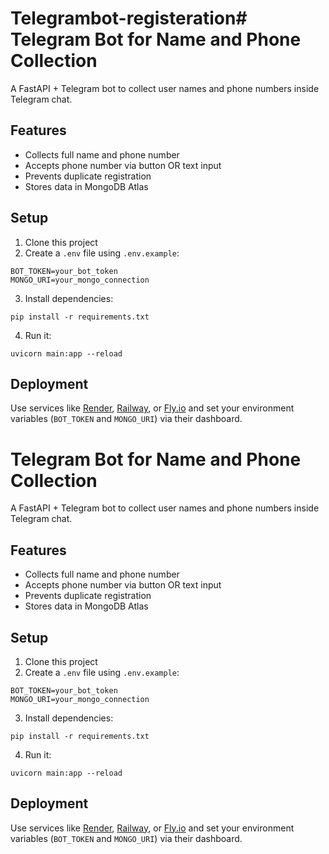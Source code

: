 # Telegrambot-registeration# Telegram Bot for Name and Phone Collection

A FastAPI + Telegram bot to collect user names and phone numbers inside Telegram chat.

## Features
- Collects full name and phone number
- Accepts phone number via button OR text input
- Prevents duplicate registration
- Stores data in MongoDB Atlas

## Setup

1. Clone this project
2. Create a `.env` file using `.env.example`:

```
BOT_TOKEN=your_bot_token
MONGO_URI=your_mongo_connection
```

3. Install dependencies:

```
pip install -r requirements.txt
```

4. Run it:

```
uvicorn main:app --reload
```

## Deployment
Use services like [Render](https://render.com), [Railway](https://railway.app), or [Fly.io](https://fly.io) and set your environment variables (`BOT_TOKEN` and `MONGO_URI`) via their dashboard.



# Telegram Bot for Name and Phone Collection

A FastAPI + Telegram bot to collect user names and phone numbers inside Telegram chat.

## Features
- Collects full name and phone number
- Accepts phone number via button OR text input
- Prevents duplicate registration
- Stores data in MongoDB Atlas

## Setup

1. Clone this project
2. Create a `.env` file using `.env.example`:

```
BOT_TOKEN=your_bot_token
MONGO_URI=your_mongo_connection
```

3. Install dependencies:

```
pip install -r requirements.txt
```

4. Run it:

```
uvicorn main:app --reload
```

## Deployment
Use services like [Render](https://render.com), [Railway](https://railway.app), or [Fly.io](https://fly.io) and set your environment variables (`BOT_TOKEN` and `MONGO_URI`) via their dashboard.
